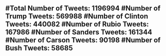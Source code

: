 #Total Number of Tweets: 1196994 
#Number of Trump Tweets: 569988
#Number of Clinton Tweets: 440082
#Number of Rubio Tweets: 167986
#Number of Sanders Tweets: 161344
#Number of Carson Tweets: 90198
#Number of Bush Tweets: 58685
---

